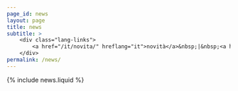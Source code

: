 ```yaml
---
page_id: news
layout: page
title: news
subtitle: >
    <div class="lang-links">
        <a href="/it/novita/" hreflang="it">novità</a>&nbsp;|&nbsp;<a href="/es/novedades/" hreflang="es">novedades</a>
    </div>
permalink: /news/
---
```


  {% include news.liquid %}
